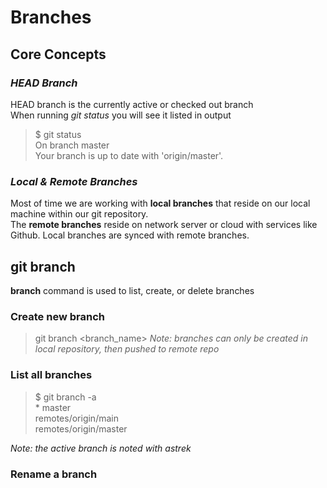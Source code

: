 # Branches


## **Core Concepts**

### *HEAD Branch*
HEAD branch is the currently active or checked out branch  
When running *git status* you will see it listed in output

> $ git status  
> On branch master  
> Your branch is up to date with 'origin/master'.

### *Local & Remote Branches*

Most of time we are working with **local branches** that reside on our local machine within our git repository.  
The **remote branches** reside on network server or cloud with services like Github.
Local branches are synced with remote branches.


## **git branch**
**branch** command is used to list, create, or delete branches


### Create new branch

> git branch \<branch_name\>
*Note: branches can only be created in local repository, then pushed to remote repo*


### List all branches

> $ git branch -a  
> \* master  
> remotes/origin/main  
> remotes/origin/master  

*Note: the active branch is noted with astrek*


### Rename a branch

